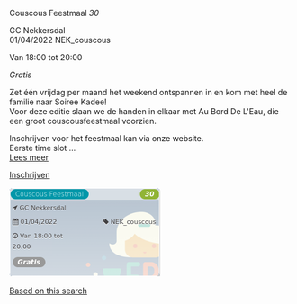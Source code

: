 Couscous Feestmaal *30*

GC Nekkersdal  
01/04/2022 NEK\_couscous  

Van 18:00 tot 20:00

*Gratis*

  

  

Zet één vrijdag per maand het weekend ontspannen in en kom met heel de familie naar Soiree Kadee!  
Voor deze editie slaan we de handen in elkaar met Au Bord De L'Eau, die een groot couscousfeestmaal voorzien.  
  
Inschrijven voor het feestmaal kan via onze website.  
Eerste time slot  ...  
[Lees meer](https://tickets.vgc.be/activity/subscribe/NEK_couscous)

[Inschrijven](https://tickets.vgc.be/activity/subscribe/NEK_couscous)

![](75119.png)

[Based on this search](https://tickets.vgc.be/activity/index?&vrijeplaatsen=1&Age%5B%5D=3%2C5&entity=241)